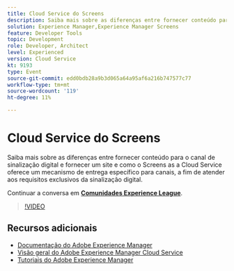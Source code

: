 ```yaml
---
title: Cloud Service do Screens
description: Saiba mais sobre as diferenças entre fornecer conteúdo para o canal de sinalização digital e fornecer um site e como o Screens as a Cloud Service oferece um mecanismo de entrega específico para canais, a fim de atender aos requisitos exclusivos da sinalização digital.
solution: Experience Manager,Experience Manager Screens
feature: Developer Tools
topic: Development
role: Developer, Architect
level: Experienced
version: Cloud Service
kt: 9193
type: Event
source-git-commit: edd0bdb28a9b3d065a64a95af6a216b747577c77
workflow-type: tm+mt
source-wordcount: '119'
ht-degree: 11%

---
```


# Cloud Service do Screens

Saiba mais sobre as diferenças entre fornecer conteúdo para o canal de sinalização digital e fornecer um site e como o Screens as a Cloud Service oferece um mecanismo de entrega específico para canais, a fim de atender aos requisitos exclusivos da sinalização digital.

Continuar a conversa em **[Comunidades Experience League](https://adobe.ly/3umX8Be)**.

>[!VIDEO](https://video.tv.adobe.com/v/337885/?quality=12&learn=on&hidetitle=true)

## Recursos adicionais

- [Documentação do Adobe Experience Manager ](https://experienceleague.adobe.com/docs/experience-manager-cloud-service.html?lang=pt-BR)
- [Visão geral do Adobe Experience Manager Cloud Service](https://experienceleague.adobe.com/docs/experience-manager-cloud-service/overview/home.html)
- [Tutoriais do Adobe Experience Manager](https://experienceleague.adobe.com/docs/experience-manager-tutorials.html)
